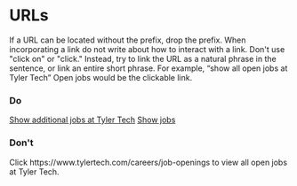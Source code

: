 # URLs

If a URL can be located without the prefix, drop the prefix. 
When incorporating a link do not write about how to interact with a link.  Don't use "click on" or "click." Instead, try to link the URL as a natural phrase in the sentence, or link an entire short phrase. For example, “show all open jobs at Tyler Tech” Open jobs would be the clickable link. 

<DoDontGrid>
  <DoDontTextSection>
    <h3>Do</h3>
    <DoDontText type="do"><a href="https://www.tylertech.com/careers/job-openings">Show additional jobs at Tyler Tech</a>
    </DoDontText>
    <DoDontText type="do">
    <a href="https://www.tylertech.com/careers/job-openings">Show jobs</a></DoDontText>
  </DoDontTextSection>
  <DoDontTextSection>
    <h3>Don't</h3>
    <DoDontText type="dont">Click <a>https://www.tylertech.com/careers/job-openings</a> to view all open jobs at Tyler Tech.</DoDontText>
  </DoDontTextSection>
</DoDontGrid>